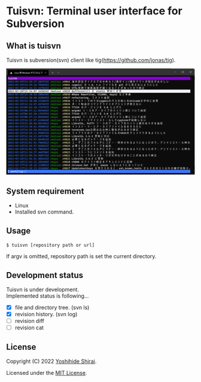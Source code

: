 # Tuisvn: Terminal user interface for Subversion

## What is tuisvn

Tuisvn is subversion(svn) client like tig(https://github.com/jonas/tig).

![](./docs/screenshot.png)

## System requirement

- Linux
- Installed svn command.

## Usage

~~~shell
$ tuisvn [repository path or url]
~~~
If argv is omitted, repository path is set the current directory.

## Development status

Tuisvn is under development.  
Implemented status is following...
- [x] file and directory tree. (svn ls)
- [x] revision history. (svn log)
- [ ] revision diff
- [ ] revision cat

## License

Copyright (C) 2022 [Yoshihide Shirai](mailto:yoshihide.shirai@gmail.com).

Licensed under the [MIT License](LICENSE).
